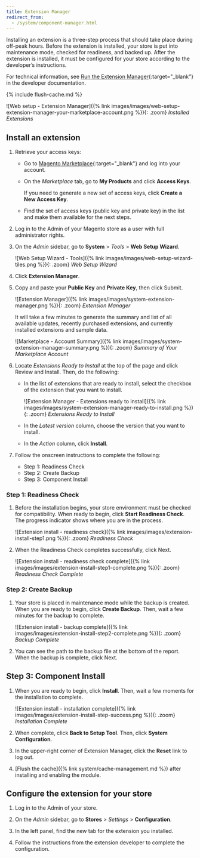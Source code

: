 ```yaml
---
title: Extension Manager
redirect_from: 
  - /system/component-manager.html
---
```


Installing an extension is a three-step process that should take place during off-peak hours. Before the extension is installed, your store is put into maintenance mode, checked for readiness, and backed up. After the extension is installed, it must be configured for your store according to the developer’s instructions.

For technical information, see [Run the Extension Manager][1]{:target="_blank"} in the developer documentation.

{% include flush-cache.md %}

![Web setup - Extension Manager]({% link images/images/web-setup-extension-manager-your-marketplace-account.png %}){: .zoom}
_Installed Extensions_

## Install an extension

1. Retrieve your access keys:

    - Go to [Magento Marketplace][2]{:target="_blank"} and log into your account.

    - On the _Marketplace_ tab, go to **My Products** and click **Access Keys**.

        If you need to generate a new set of access keys, click **Create a New Access Key**.

    - Find the set of access keys (public key and private key) in the list and make them available for the next steps.

1. Log in to the Admin of your Magento store as a user with full administrator rights.

1. On the _Admin_ sidebar, go to **System** > _Tools_ > **Web Setup Wizard**.

    ![Web Setup Wizard - Tools]({% link images/images/web-setup-wizard-tiles.png %}){: .zoom}
    _Web Setup Wizard_

1. Click **Extension Manager**.

1. Copy and paste your **Public Key** and **Private Key**, then click <span class="btn">Submit</span>.

    ![Extension Manager]({% link images/images/system-extension-manager.png %}){: .zoom}
    _Extension Manager_

    It will take a few minutes to generate the summary and list of all available updates, recently purchased extensions, and currently installed extensions and sample data.

    ![Marketplace - Account Summary]({% link images/images/system-extension-manager-summary.png %}){: .zoom}
     _Summary of Your Marketplace Account_

1. Locate _Extensions Ready to Install_ at the top of the page and click <span class="btn">Review and Install</span>. Then, do the following:

    - In the list of extensions that are ready to install, select the checkbox of the extension that you want to install.

        ![Extension Manager - Extensions ready to install]({% link images/images/system-extension-manager-ready-to-install.png %}){: .zoom}
        _Extensions Ready to Install_

    - In the _Latest version_ column, choose the version that you want to install.

    - In the _Action_ column, click **Install**.

1. Follow the onscreen instructions to complete the following:

    - Step 1: Readiness Check
    - Step 2: Create Backup
    - Step 3: Component Install

### Step 1: Readiness Check

1. Before the installation begins, your store environment must be checked for compatibility. When ready to begin, click **Start Readiness Check**. The progress indicator shows where you are in the process.

    ![Extension install - readiness check]({% link images/images/extension-install-step1.png %}){: .zoom}
    _Readiness Check_

1. When the Readiness Check completes successfully, click <span class="btn">Next</span>.

    ![Extension install - readiness check complete]({% link images/images/extension-install-step1-complete.png %}){: .zoom}
    _Readiness Check Complete_

### Step 2: Create Backup

1. Your store is placed in maintenance mode while the backup is created. When you are ready to begin, click **Create Backup**. Then, wait a few minutes for the backup to complete.

    ![Extension install - backup complete]({% link images/images/extension-install-step2-complete.png %}){: .zoom}
    _Backup Complete_

1. You can see the path to the backup file at the bottom of the report. When the backup is complete, click <span class="btn">Next</span>.

## Step 3: Component Install

1. When you are ready to begin, click **Install**. Then, wait a few moments for the installation to complete.

    ![Extension install - installation complete]({% link images/images/extension-install-step-success.png %}){: .zoom}
    _Installation Complete_

1. When complete, click **Back to Setup Tool**. Then, click **System Configuration**.

1. In the upper-right corner of Extension Manager, click the **Reset** link to log out.

1. [Flush the cache]({% link system/cache-management.md %}) after installing and enabling the module.

## Configure the extension for your store

1. Log in to the Admin of your store.

1. On the _Admin_ sidebar, go to **Stores** > _Settings_ > **Configuration**.

1. In the left panel, find the new tab for the extension you installed.

1. Follow the instructions from the extension developer to complete the configuration.

[1]: http://devdocs.magento.com/guides/v2.3/comp-mgr/extens-man/extensman-checklist.html
[2]: https://marketplace.magento.com/
